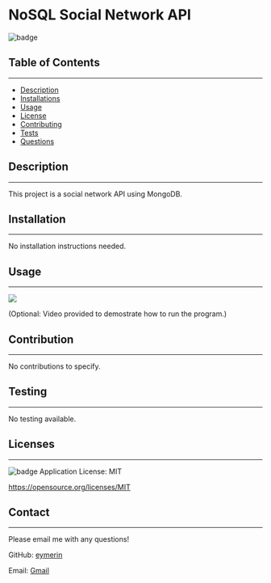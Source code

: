 # NoSQL Social Network API
  
  ![badge](https://img.shields.io/badge/license-MIT-blue)<br/>

  ## Table of Contents
  --------------------
  - [Description](#description)
  - [Installations](#installation)
  - [Usage](#usage)
  - [License](#licenses)
  - [Contributing](#contribution)
  - [Tests](#testing)
  - [Questions](#contact)

  ## Description
  --------------
  This project is a social network API using MongoDB.

  ## Installation
  ---------------
  No installation instructions needed.

  ## Usage
  --------
  ![]("https://drive.google.com/file/d/1STQBdS5EJaM3AfhNoZBpwR-S3IlCGTQQ/preview")

  (Optional: Video provided to demostrate how to run the program.)

  ## Contribution
  ---------------
  No contributions to specify.

  ## Testing
  ----------
  No testing available.

  ## Licenses
  -----------
  ![badge](https://img.shields.io/badge/license-MIT-blue) Application License: MIT

  https://opensource.org/licenses/MIT

  ## Contact
  -----------
  Please email me with any questions!
  
  GitHub: [eymerin](https://github.com/eymerin)

  Email: [Gmail](mailto:garrett.bryce.young@gmail.com)

